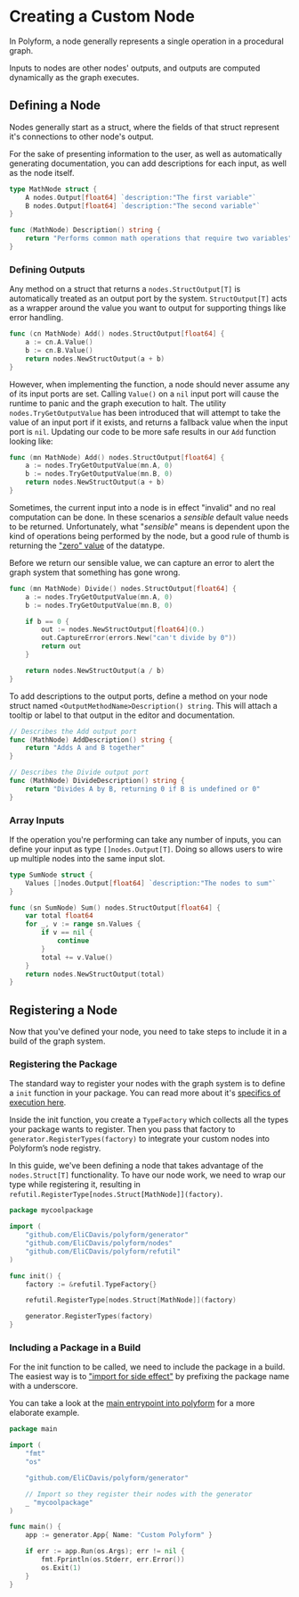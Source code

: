 # Creating a Custom Node

In Polyform, a node generally represents a single operation in a procedural graph. 

Inputs to nodes are other nodes' outputs, and outputs are computed dynamically as the graph executes.

## Defining a Node

Nodes generally start as a struct, where the fields of that struct represent it's connections to other node's output.

For the sake of presenting information to the user, as well as automatically generating documentation, you can add descriptions for each input, as well as the node itself.

```go
type MathNode struct {
	A nodes.Output[float64] `description:"The first variable"`
	B nodes.Output[float64] `description:"The second variable"`
}

func (MathNode) Description() string {
    return "Performs common math operations that require two variables"
}
```

### Defining Outputs 

Any method on a struct that returns a  `nodes.StructOutput[T]` is automatically treated as an output port by the system. `StructOutput[T]` acts as a wrapper around the value you want to output for supporting things like error handling.

```go
func (cn MathNode) Add() nodes.StructOutput[float64] {
    a := cn.A.Value()
    b := cn.B.Value()
	return nodes.NewStructOutput(a + b)
}
```

However, when implementing the function, a node should never assume any of its input ports are set. Calling `Value()` on a `nil` input port will cause the runtime to panic and the graph execution to halt. The utility `nodes.TryGetOutputValue` has been introduced that will attempt to take the value of an input port if it exists, and returns a fallback value when the input port is `nil`. Updating our code to be more safe results in our `Add` function looking like:

```go
func (mn MathNode) Add() nodes.StructOutput[float64] {
    a := nodes.TryGetOutputValue(mn.A, 0)
    b := nodes.TryGetOutputValue(mn.B, 0)
	return nodes.NewStructOutput(a + b)
}
```

Sometimes, the current input into a node is in effect "invalid" and no real computation can be done. In these scenarios a _sensible_ default value needs to be returned. Unfortunately, what "_sensible_" means is dependent upon the kind of operations being performed by the node, but a good rule of thumb is returning the ["zero" value](https://go.dev/ref/spec#The_zero_value) of the datatype.

Before we return our sensible value, we can capture an error to alert the graph system that something has gone wrong.

```go
func (mn MathNode) Divide() nodes.StructOutput[float64] {
    a := nodes.TryGetOutputValue(mn.A, 0)
    b := nodes.TryGetOutputValue(mn.B, 0)

    if b == 0 {
        out := nodes.NewStructOutput[float64](0.)
        out.CaptureError(errors.New("can't divide by 0"))
        return out
    }

	return nodes.NewStructOutput(a / b)
}
```

To add descriptions to the output ports, define a method on your node struct named `<OutputMethodName>Description() string`. This will attach a tooltip or label to that output in the editor and documentation.

```go
// Describes the Add output port
func (MathNode) AddDescription() string {
    return "Adds A and B together"
}

// Describes the Divide output port
func (MathNode) DivideDescription() string {
    return "Divides A by B, returning 0 if B is undefined or 0"
}
```

### Array Inputs

If the operation you're performing can take any number of inputs, you can define your input as type `[]nodes.Output[T]`. Doing so allows users to wire up multiple nodes into the same input slot.

```go
type SumNode struct {
	Values []nodes.Output[float64] `description:"The nodes to sum"`
}

func (sn SumNode) Sum() nodes.StructOutput[float64] {
	var total float64
	for _, v := range sn.Values {
		if v == nil {
			continue
		}
		total += v.Value()
	}
	return nodes.NewStructOutput(total)
}

```

## Registering a Node

Now that you've defined your node, you need to take steps to include it in a build of the graph system.

### Registering the Package

The standard way to register your nodes with the graph system is to define a `init` function in your package. You can read more about it's [specifics of execution here](https://go.dev/doc/effective_go#init).

Inside the init function, you create a `TypeFactory` which collects all the types your package wants to register. Then you pass that factory to `generator.RegisterTypes(factory)` to integrate your custom nodes into Polyform’s node registry.

In this guide, we've been defining a node that takes advantage of the `nodes.Struct[T]` functionality. To have our node work, we need to wrap our type while registering it, resulting in `refutil.RegisterType[nodes.Struct[MathNode]](factory)`.

```go
package mycoolpackage

import (
	"github.com/EliCDavis/polyform/generator"
	"github.com/EliCDavis/polyform/nodes"
	"github.com/EliCDavis/polyform/refutil"
)

func init() {
	factory := &refutil.TypeFactory{}

	refutil.RegisterType[nodes.Struct[MathNode]](factory)

	generator.RegisterTypes(factory)
}
```

### Including a Package in a Build

For the init function to be called, we need to include the package in a build. The easiest way is to ["import for side effect"](https://go.dev/doc/effective_go#blank_import) by prefixing the package name with a underscore.

You can take a look at the [main entrypoint into polyform](../../cmd/polyform/main.go) for a more elaborate example.

```go
package main

import (
	"fmt"
	"os"

	"github.com/EliCDavis/polyform/generator"

	// Import so they register their nodes with the generator
	_ "mycoolpackage"
)

func main() {
	app := generator.App{ Name: "Custom Polyform" }

	if err := app.Run(os.Args); err != nil {
		fmt.Fprintln(os.Stderr, err.Error())
		os.Exit(1)
	}
}
```